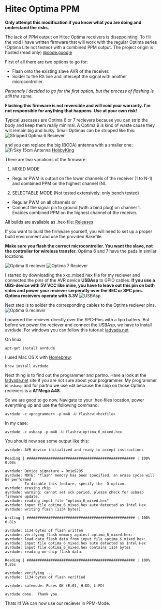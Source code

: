 # Hitec Optima PPM

**Only attempt this modification if you know what you are doing and understand the risks.**

The lack of PPM output on Hitec Optima receivers is disappointing. To fill the void I have written firmware that will work with the regular Optima series (Optima Lite not tested) with a combined PPM output. The project origin is hosted (read only) [@code.google](https://code.google.com/p/untestedprototype/)

First of all there are two options to go for:
  * Flash onto the existing slave AVR of the receiver.
  * Solder to the RX line and intercept the signal with another microcontroller.

*Personaly I decided to go for the first option, but the process of flashing is still the same.*

**Flashing this firmware is not reversible and will void your warranty. I'm not responsible for anything that happens. Use at your own risk!**

Typical usecases are Optima 6 or 7 recievers because you can strip the body and keep them really minimal. A Optima  9 is kind of waste cause they will remain big and bulky. Small Optimas can be stripped like this:
![Stripped Optima 6 Reciever](resources/optima6_stripped.jpg)

and you can replace the big (BODA) antenna with a smaller one:
![FrSky 15cm Antenna](resources/frsky_antenna.jpg)
[HobbyKing](https://hobbyking.com/en_us/frsky-receiver-antenna-15-cm.html)

There are two variations of the firmware:

1. MIXED MODE
  * Regular PWM is output on the lower channels of the receiver (1 to N-1) and combined PPM on the highest channel (N).
2. SELECTABLE MODE (Not tested extensively, only bench tested)
  * Regular PWM on all channels or
  * Connect the signal pin to ground (with a bind plug) on channel 1. Enables combined PPM on the highest channel of the receiver.

All builds are available as .hex-file: [Releases](https://github.com/Zero3nna/optima-ppm/releases/)

If you want to build the firmware yourself, you will need to set up a proper build environment and use the provided Rakefile.

**Make sure you flash the correct microcontroller. You want the slave, not the controller for wireless transfer.** Optima 6 and 7 have the pads in similar locations.

![Optima 6 reciever](resources/optima6.jpg)
![Optima 7 Reciever](resources/optima7.jpg)

I started by downloading the xxx_mixed.hex file for my reciever and connected the pins of the AVR device **USBAsp** to GPIO cables. **If you use a UBS-device with 5V VCC like mine, you have to leave out this pin on both sides and power your reciever serperatly over the BEC or SPC pins. Optima recievers operate with 3.3V**
![USBAsp](resources/usbasp.jpg)

Next step is to solder the corresponding cables to the Optima reciever pins.
![Optima 6 reciever](resources/optima6_pins.jpg)

I powered the reciever directly over the SPC-Pins with a lipo battery.
But before we power the reciever and connect the USBAsp, we have to install avrdude.
For windows you can follow this tutorial: [ladyada.net](http://www.ladyada.net/learn/avr/avrdude.html)

On linux:
```
apt-get install avrdude
```

I used Mac OS X with [Homebrew](http://brew.sh/):
```
brew install avrdude
```

Next thing is to find out the programmer and partno.
Have a look at the [ladyada.net](http://www.ladyada.net/learn/avr/avrdude.html) site if you are not sure about your programmer.
My programmer is ```usbasp``` and for partno we use ```m48``` because the chip on those Optima recievers is a **ATMega A48**.

So we are good to go now.
Navigate to your .hex-files location, power everything up and use the following command:
```
avrdude -c <programmer> -p m48 -U flash:w:<hexfile>
```

In my case:
```
avrdude -c usbasp -p m48 -U flash:w:optima_6_mixed.hex
```

You should now see some output like this:
```
avrdude: AVR device initialized and ready to accept instructions

Reading | ################################################## | 100% 0.00s

avrdude: Device signature = 0x1e9205
avrdude: NOTE: "flash" memory has been specified, an erase cycle will be performed
         To disable this feature, specify the -D option.
avrdude: erasing chip
avrdude: warning: cannot set sck period. please check for usbasp firmware update.
avrdude: reading input file "optima_6_mixed.hex"
avrdude: input file optima_6_mixed.hex auto detected as Intel Hex
avrdude: writing flash (1134 bytes):

Writing | ################################################## | 100% 0.81s

avrdude: 1134 bytes of flash written
avrdude: verifying flash memory against optima_6_mixed.hex:
avrdude: load data flash data from input file optima_6_mixed.hex:
avrdude: input file optima_6_mixed.hex auto detected as Intel Hex
avrdude: input file optima_6_mixed.hex contains 1134 bytes
avrdude: reading on-chip flash data:

Reading | ################################################## | 100% 0.85s

avrdude: verifying ...
avrdude: 1134 bytes of flash verified

avrdude: safemode: Fuses OK (E:01, H:DD, L:FD)

avrdude done.  Thank you.
```

Thats it! We can now use our reciever in PPM-Mode.
